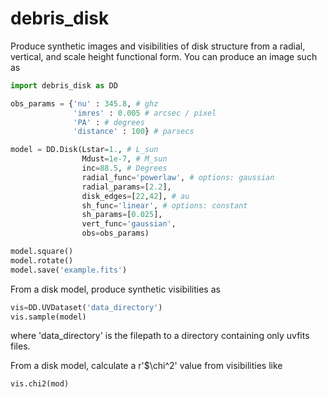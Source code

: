 # debris_disk
Produce synthetic images and visibilities of disk structure from a radial, vertical, and scale height functional form. You can produce an image such as

```python
import debris_disk as DD

obs_params = {'nu' : 345.8, # ghz
              'imres' : 0.005 # arcsec / pixel
              'PA' : # degrees
              'distance' : 100} # parsecs

model = DD.Disk(Lstar=1., # L_sun
                Mdust=1e-7, # M_sun
                inc=88.5, # Degrees
                radial_func='powerlaw', # options: gaussian
                radial_params=[2.2],
                disk_edges=[22,42], # au
                sh_func='linear', # options: constant
                sh_params=[0.025],
                vert_func='gaussian',
                obs=obs_params)

model.square()
model.rotate()
model.save('example.fits')
```

From a disk model, produce synthetic visibilities as

```python
vis=DD.UVDataset('data_directory') 
vis.sample(model)
```

where 'data_directory' is the filepath to a directory containing only uvfits
files.

From a disk model, calculate a r'$\chi^2' value from visibilities like

```python
vis.chi2(mod)
```
